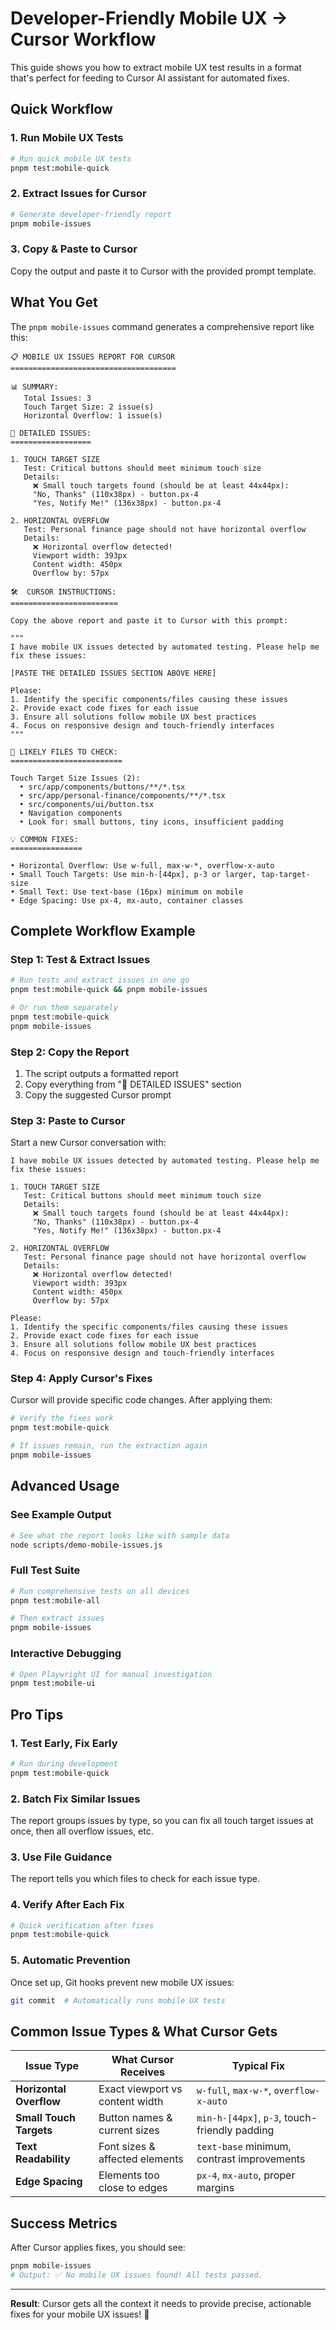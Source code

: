 # Developer-Friendly Mobile UX → Cursor Workflow

This guide shows you how to extract mobile UX test results in a format that's perfect for feeding to Cursor AI assistant for automated fixes.

## Quick Workflow

### 1. Run Mobile UX Tests
```bash
# Run quick mobile UX tests
pnpm test:mobile-quick
```

### 2. Extract Issues for Cursor
```bash
# Generate developer-friendly report
pnpm mobile-issues
```

### 3. Copy & Paste to Cursor
Copy the output and paste it to Cursor with the provided prompt template.

## What You Get

The `pnpm mobile-issues` command generates a comprehensive report like this:

```
📋 MOBILE UX ISSUES REPORT FOR CURSOR
=====================================

📊 SUMMARY:
   Total Issues: 3
   Touch Target Size: 2 issue(s)
   Horizontal Overflow: 1 issue(s)

🐛 DETAILED ISSUES:
==================

1. TOUCH TARGET SIZE
   Test: Critical buttons should meet minimum touch size
   Details:
     ❌ Small touch targets found (should be at least 44x44px):
     "No, Thanks" (110x38px) - button.px-4
     "Yes, Notify Me!" (136x38px) - button.px-4

2. HORIZONTAL OVERFLOW
   Test: Personal finance page should not have horizontal overflow
   Details:
     ❌ Horizontal overflow detected!
     Viewport width: 393px
     Content width: 450px
     Overflow by: 57px

🛠️  CURSOR INSTRUCTIONS:
========================

Copy the above report and paste it to Cursor with this prompt:

"""
I have mobile UX issues detected by automated testing. Please help me fix these issues:

[PASTE THE DETAILED ISSUES SECTION ABOVE HERE]

Please:
1. Identify the specific components/files causing these issues
2. Provide exact code fixes for each issue
3. Ensure all solutions follow mobile UX best practices
4. Focus on responsive design and touch-friendly interfaces
"""

📁 LIKELY FILES TO CHECK:
=========================

Touch Target Size Issues (2):
  • src/app/components/buttons/**/*.tsx
  • src/app/personal-finance/components/**/*.tsx
  • src/components/ui/button.tsx
  • Navigation components
  • Look for: small buttons, tiny icons, insufficient padding

💡 COMMON FIXES:
================

• Horizontal Overflow: Use w-full, max-w-*, overflow-x-auto
• Small Touch Targets: Use min-h-[44px], p-3 or larger, tap-target-size
• Small Text: Use text-base (16px) minimum on mobile
• Edge Spacing: Use px-4, mx-auto, container classes
```

## Complete Workflow Example

### Step 1: Test & Extract Issues
```bash
# Run tests and extract issues in one go
pnpm test:mobile-quick && pnpm mobile-issues

# Or run them separately
pnpm test:mobile-quick
pnpm mobile-issues
```

### Step 2: Copy the Report
1. The script outputs a formatted report
2. Copy everything from "🐛 DETAILED ISSUES" section
3. Copy the suggested Cursor prompt

### Step 3: Paste to Cursor
Start a new Cursor conversation with:

```
I have mobile UX issues detected by automated testing. Please help me fix these issues:

1. TOUCH TARGET SIZE
   Test: Critical buttons should meet minimum touch size
   Details:
     ❌ Small touch targets found (should be at least 44x44px):
     "No, Thanks" (110x38px) - button.px-4
     "Yes, Notify Me!" (136x38px) - button.px-4

2. HORIZONTAL OVERFLOW
   Test: Personal finance page should not have horizontal overflow
   Details:
     ❌ Horizontal overflow detected!
     Viewport width: 393px
     Content width: 450px
     Overflow by: 57px

Please:
1. Identify the specific components/files causing these issues
2. Provide exact code fixes for each issue
3. Ensure all solutions follow mobile UX best practices
4. Focus on responsive design and touch-friendly interfaces
```

### Step 4: Apply Cursor's Fixes

Cursor will provide specific code changes. After applying them:

```bash
# Verify the fixes work
pnpm test:mobile-quick

# If issues remain, run the extraction again
pnpm mobile-issues
```

## Advanced Usage

### See Example Output
```bash
# See what the report looks like with sample data
node scripts/demo-mobile-issues.js
```

### Full Test Suite
```bash
# Run comprehensive tests on all devices
pnpm test:mobile-all

# Then extract issues
pnpm mobile-issues
```

### Interactive Debugging
```bash
# Open Playwright UI for manual investigation
pnpm test:mobile-ui
```

## Pro Tips

### 1. **Test Early, Fix Early**
```bash
# Run during development
pnpm test:mobile-quick
```

### 2. **Batch Fix Similar Issues**
The report groups issues by type, so you can fix all touch target issues at once, then all overflow issues, etc.

### 3. **Use File Guidance**
The report tells you which files to check for each issue type.

### 4. **Verify After Each Fix**
```bash
# Quick verification after fixes
pnpm test:mobile-quick
```

### 5. **Automatic Prevention**
Once set up, Git hooks prevent new mobile UX issues:
```bash
git commit  # Automatically runs mobile UX tests
```

## Common Issue Types & What Cursor Gets

| Issue Type | What Cursor Receives | Typical Fix |
|------------|---------------------|-------------|
| **Horizontal Overflow** | Exact viewport vs content width | `w-full`, `max-w-*`, `overflow-x-auto` |
| **Small Touch Targets** | Button names & current sizes | `min-h-[44px]`, `p-3`, touch-friendly padding |
| **Text Readability** | Font sizes & affected elements | `text-base` minimum, contrast improvements |
| **Edge Spacing** | Elements too close to edges | `px-4`, `mx-auto`, proper margins |

## Success Metrics

After Cursor applies fixes, you should see:

```bash
pnpm mobile-issues
# Output: ✅ No mobile UX issues found! All tests passed.
```

---

**Result**: Cursor gets all the context it needs to provide precise, actionable fixes for your mobile UX issues! 🎯 